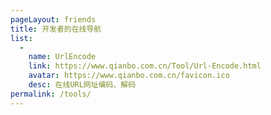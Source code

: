 ```yaml
---
pageLayout: friends
title: 开发者的在线导航
list:
  -
    name: UrlEncode
    link: https://www.qianbo.com.cn/Tool/Url-Encode.html
    avatar: https://www.qianbo.com.cn/favicon.ico
    desc: 在线URL网址编码、解码
permalink: /tools/
---
```

